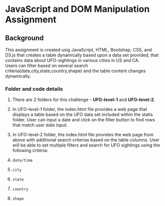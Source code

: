 # JavaScript and DOM Manipulation Assignment

## Background

This assignment is created usig JavaScript, HTML, Bootstrap, CSS, and D3.js that creates a table dynamically based upon a data set provided, that contains data about UFO-sightings in various cities in US and CA. <br>
Users can filter based on several search criteria(date,city,state,country,shape) and the table content changes dynamically.

### Folder and code details 

1. There are 2 folders for this challenge - **UFO-level-1** and **UFO-level-2**.

2. In UFO-level-1 folder, the index.html file provides a web page that displays a table based on the UFO data set included within the statis folder. User can input a date and click on the filter button to find rows that match user date input.

3. In UFO-level-2 folder, the index.html file provides the web page from above with additional search criterias based on the table columns. User will be able to set multiple filters and search for UFO sightings using the following criteria:

  1. `date/time`
  2. `city`
  3. `state`
  4. `country`
  5. `shape`
